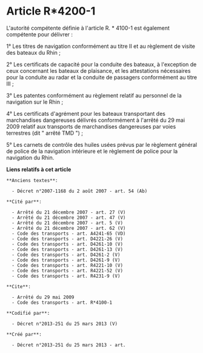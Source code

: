 # Article R*4200-1

L'autorité compétente définie à l'article R. * 4100-1 est également compétente pour délivrer : 

1° Les titres de navigation conformément au titre II et au règlement de visite des bateaux du Rhin ; 

2° Les certificats de capacité pour la conduite des bateaux, à l'exception de ceux concernant les bateaux de plaisance, et
les attestations nécessaires pour la conduite au radar et la conduite de passagers conformément au titre III ; 

3° Les patentes conformément au règlement relatif au personnel de la navigation sur le Rhin ; 

4° Les certificats d'agrément pour les bateaux transportant des marchandises dangereuses délivrés conformément à l'arrêté du
29 mai 2009 relatif aux transports de marchandises dangereuses par voies terrestres (dit " arrêté TMD ") ; 

5° Les carnets de contrôle des huiles usées prévus par le règlement général de police de la navigation intérieure et le
règlement de police pour la navigation du Rhin.

**Liens relatifs à cet article**

	**Anciens textes**:

	  - Décret n°2007-1168 du 2 août 2007 - art. 54 (Ab)

	**Cité par**:

	  - Arrêté du 21 décembre 2007 - art. 27 (V)
	  - Arrêté du 21 décembre 2007 - art. 47 (V)
	  - Arrêté du 21 décembre 2007 - art. 5 (V)
	  - Arrêté du 21 décembre 2007 - art. 62 (V)
	  - Code des transports - art. A4241-65 (VD)
	  - Code des transports - art. D4221-26 (V)
	  - Code des transports - art. D4261-10 (V)
	  - Code des transports - art. D4261-13 (V)
	  - Code des transports - art. D4261-2 (V)
	  - Code des transports - art. D4261-9 (V)
	  - Code des transports - art. R4221-10 (V)
	  - Code des transports - art. R4221-52 (V)
	  - Code des transports - art. R4231-9 (V)

	**Cite**:

	  - Arrêté du 29 mai 2009
	  - Code des transports - art. R*4100-1

	**Codifié par**:

	  - Décret n°2013-251 du 25 mars 2013 (V)

	**Créé par**:

	  - Décret n°2013-251 du 25 mars 2013 - art.
